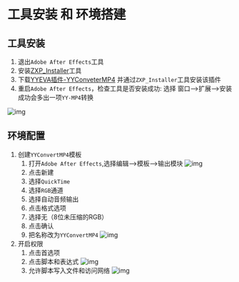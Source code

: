 # 工具安装 和 环境搭建

## 工具安装
1. 退出`Adobe After Effects`工具
2. 安装[ZXP_Installer](https://aescripts.com/learn/zxp-installer/)工具
3. 下载[YYEVA插件-YYConveterMP4](./AEP/build) 并通过`ZXP_Installer`工具安装该插件
4. 重启`Adobe After Effects`，检查工具是否安装成功: 选择 窗口-->扩展-->安装成功会多出一项`YY-MP4`转换

![img](./img/ae_installer_step1.png) 

## 环境配置
1. 创建`YYConvertMP4`模板
    1. 打开`Adobe After Effects`,选择编辑-->模板-->输出模块   ![img](./img/ae_config_step1.png) 
    2. 点击新建
    3. 选择`QuickTime`
    4. 选择`RGB`通道
    5. 选择自动音频输出
    6. 点击格式选项
    7. 选择无（8位未压缩的RGB）
    8. 点击确认
    9. 把名称改为`YYConvertMP4`  ![img](./img/ae_config_step2.png) 
2. 开启权限
    1. 点击首选项
    2. 点击脚本和表达式       ![img](./img/ae_config_step3.png) 
    3. 允许脚本写入文件和访问网络    ![img](./img/ae_config_step4.png) 
